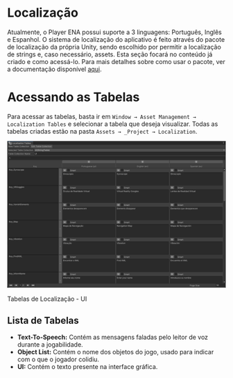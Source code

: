 # Localização

Atualmente, o Player ENA possui suporte a 3 linguagens: Português, Inglês e Espanhol. O sistema de localização do aplicativo é feito através do pacote de localização da própria Unity, sendo escolhido por permitir a localização de strings e, caso necessário, assets. Esta seção focará no conteúdo já criado e como acessá-lo. Para mais detalhes sobre como usar o pacote, ver a documentação disponível [aqui](https://docs.unity3d.com/Packages/com.unity.localization@1.0/manual/index.html).

# Acessando as Tabelas

Para acessar as tabelas, basta ir em `Window → Asset Management → Localization Tables` e selecionar a tabela que deseja visualizar. Todas as tabelas criadas estão na pasta `Assets → _Project → Localization`.

![Tabelas de Localização - UI](Localiza-1.png)

Tabelas de Localização - UI

## Lista de Tabelas

- **Text-To-Speech:** Contém as mensagens faladas pelo leitor de voz durante a jogabilidade.
- **Object List:** Contém o nome dos objetos do jogo, usado para indicar com o que o jogador colidiu.
- **UI:** Contém o texto presente na interface gráfica.